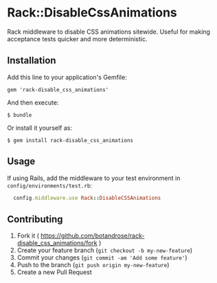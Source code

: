 # Rack::DisableCssAnimations

Rack middleware to disable CSS animations sitewide. Useful for making acceptance tests quicker and more deterministic.

## Installation

Add this line to your application's Gemfile:

    gem 'rack-disable_css_animations'

And then execute:

    $ bundle

Or install it yourself as:

    $ gem install rack-disable_css_animations

## Usage

If using Rails, add the middleware to your test environment in `config/environments/test.rb`:

```ruby
  config.middleware.use Rack::DisableCSSAnimations
```

## Contributing

1. Fork it ( https://github.com/botandrose/rack-disable_css_animations/fork )
2. Create your feature branch (`git checkout -b my-new-feature`)
3. Commit your changes (`git commit -am 'Add some feature'`)
4. Push to the branch (`git push origin my-new-feature`)
5. Create a new Pull Request

